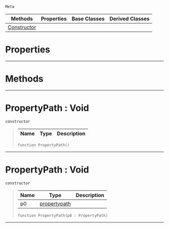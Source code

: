  `Meta`

|Methods|Properties|Base Classes|Derived Classes|
|---|---|---|---|
|[ Constructor](https://github.com/ArendDanielek/ZeroDocsTest/blob/master/code_reference/class_reference/propertypath.markdown#propertypath-void)| | | |


 #  Properties


---  
 #  Methods


---  
 #  PropertyPath : Void

 `constructor`

> 
> |Name|Type|Description|
> |---|---|---|
> ``` lang=cpp, name=Zilch
> function PropertyPath()
> ``` 


---  
 #  PropertyPath : Void

 `constructor`

> 
> |Name|Type|Description|
> |---|---|---|
> |p0|[propertypath](https://github.com/ArendDanielek/ZeroDocsTest/blob/master/code_reference/class_reference/propertypath.markdown)| |
> ``` lang=cpp, name=Zilch
> function PropertyPath(p0 : PropertyPath)
> ``` 


---  
 
  
  
  
  
  
  
  

 